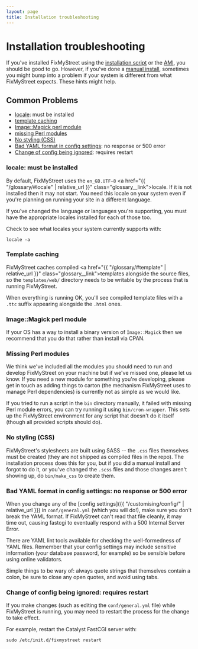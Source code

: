 ```yaml
---
layout: page
title: Installation troubleshooting
---
```


# Installation troubleshooting

<p class="lead">
  If you've installed FixMyStreet using the 
  <a href="{{ "/install/install-script" | relative_url }}">installation script</a>
  or the 
  <a href="{{ "/install/ami" | relative_url }}">AMI</a>, you should be good to go.
  However, if you've done a 
  <a href="{{ "/install/manual-install" | relative_url }}">manual install</a>, 
  sometimes you might bump into a problem if your system is different from
  what FixMyStreet expects. These hints might help.
</p>

## Common Problems

* [locale](#locale): must be installed
* [template caching](#template-caching)
* [Image::Magick perl module](#image-magick)
* [missing Perl modules](#missing-perl-modules)
* [No styling (CSS)](#no-styling)
* [Bad YAML format in config settings](#bad-yaml): no response or 500 error
* [Change of config being ignored](#requires-restart): requires restart


<a name="locale"> </a>

### locale: must be installed

By default, FixMyStreet uses the `en_GB.UTF-8` 
<a href="{{ "/glossary/#locale" | relative_url }}" class="glossary__link">locale</a>.
If it is not installed then it may not start. You need this locale on your
system even if you're planning on running your site in a different language.

If you've changed the language or languages you're supporting, you must have
the appropriate locales installed for each of those too.

Check to see what locales your system currently supports with:

<pre><code>locale -a
</code></pre>

<a name="template-caching"> </a>

### Template caching

FixMyStreet caches compiled 
<a href="{{ "/glossary/#template" | relative_url }}" class="glossary__link">templates</a>
alongside the source files, so the `templates/web/` directory needs to be writable
by the process that is running FixMyStreet.

When everything is running OK, you'll see compiled template files with a
`.ttc` suffix appearing alongside the `.html` ones.

<a name="image-magick"> </a>

### Image::Magick perl module

If your OS has a way to install a binary version of `Image::Magick` then we recommend
that you do that rather than install via CPAN.

<a name="missing-perl-modules"> </a>

### Missing Perl modules

We think we've included all the modules you should need to run and develop
FixMyStreet on your machine but if we've missed one, please let us know. If you
need a new module for something you're developing, please get in touch as
adding things to carton (the mechanism FixMyStreet uses to manage Perl
dependencies) is currently not as simple as we would like.

If you tried to run a script in the `bin` directory manually, it failed with
missing Perl module errors, you can try running it using `bin/cron-wrapper`.
This sets up the FixMyStreet environment for any script that doesn't do it
itself (though all provided scripts should do).

<a name="no-styling"> </a>

### No styling (CSS)

FixMyStreet's stylesheets are built using SASS -- the `.css` files themselves
must be created (they are not shipped as compiled files in the repo). The
installation process does this for you, but if you did a manual install
and forgot to do it, or you've changed the `.scss` files and those changes
aren't showing up, do `bin/make_css` to create them.

<a name="bad-yaml"> </a>

### Bad YAML format in config settings: no response or 500 error

When you change any of the [config settings]({{ "/customising/config/" | relative_url }})
in `conf/general.yml` (which you will do!), make sure you don't break the YAML
format. If FixMyStreet can't read that file cleanly, it may time out, causing fastcgi
to eventually respond with a 500 Internal Server Error.

There are YAML lint tools available for checking the well-formedness of YAML files.
Remember that your config settings may include sensitive information (your database
password, for example) so be sensible before using online validators.

Simple things to be wary of: always quote strings that themselves contain a colon, 
be sure to close any open quotes, and avoid using tabs.

<a name="requires-restart"> </a>

### Change of config being ignored: requires restart

If you make changes (such as editing the `conf/general.yml` file) while FixMyStreet
is running, you may need to restart the process for the change to take effect.

For example, restart the Catalyst FastCGI server with:

<pre><code>sudo /etc/init.d/fixmystreet restart
</code></pre>

